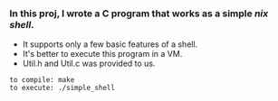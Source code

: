 ### In this proj, I wrote a	C	program	that	works	as	a	simple	*nix shell*. 
- It supports only a few	basic	features of	a	shell.
- It's better to execute this program in a VM.
- Util.h and Util.c was provided to us. 
 
 ```
 to compile: make
 to execute: ./simple_shell
 ```
